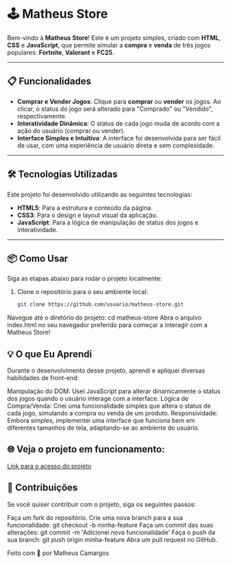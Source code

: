 # 🕹️ Matheus Store

Bem-vindo à **Matheus Store**! Este é um projeto simples, criado com **HTML**, **CSS** e **JavaScript**, que permite simular a **compra** e **venda** de três jogos populares: **Fortnite**, **Valorant** e **FC25**.

---

## 📋 Funcionalidades

- **Comprar e Vender Jogos**: Clique para **comprar** ou **vender** os jogos. Ao clicar, o status do jogo será alterado para "Comprado" ou "Vendido", respectivamente.
- **Interatividade Dinâmica**: O status de cada jogo muda de acordo com a ação do usuário (comprar ou vender).
- **Interface Simples e Intuitiva**: A interface foi desenvolvida para ser fácil de usar, com uma experiência de usuário direta e sem complexidade.

---

## 🛠️ Tecnologias Utilizadas

Este projeto foi desenvolvido utilizando as seguintes tecnologias:

- **HTML5**: Para a estrutura e conteúdo da página.
- **CSS3**: Para o design e layout visual da aplicação.
- **JavaScript**: Para a lógica de manipulação de status dos jogos e interatividade.

---

## 📦 Como Usar

Siga as etapas abaixo para rodar o projeto localmente:

1. Clone o repositório para o seu ambiente local:
   ```bash
   git clone https://github.com/usuario/matheus-store.git

Navegue até o diretório do projeto:
cd matheus-store
Abra o arquivo index.html no seu navegador preferido para começar a interagir com a Matheus Store!

## 💡 O que Eu Aprendi

Durante o desenvolvimento desse projeto, aprendi e apliquei diversas habilidades de front-end:

Manipulação do DOM: Usei JavaScript para alterar dinamicamente o status dos jogos quando o usuário interage com a interface.
Lógica de Compra/Venda: Criei uma funcionalidade simples que altera o status de cada jogo, simulando a compra ou venda de um produto.
Responsividade: Embora simples, implementei uma interface que funciona bem em diferentes tamanhos de tela, adaptando-se ao ambiente do usuário.



## 🌐 Veja o projeto em funcionamento: 

[Link para o acesso do projeto](https://vercel.com/mcamargos-projects-a79897c9/matheus-store)

## 🤝 Contribuições

Se você quiser contribuir com o projeto, siga os seguintes passos:

Faça um fork do repositório.
Crie uma nova branch para a sua funcionalidade:
git checkout -b minha-feature
Faça um commit das suas alterações:
git commit -m 'Adicionei nova funcionalidade'
Faça o push da sua branch:
git push origin minha-feature
Abra um pull request no GitHub.

Feito com 💙 por Matheus Camargos








